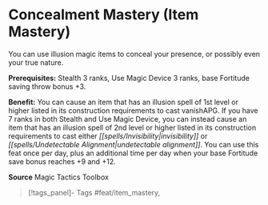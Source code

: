 ﻿---
cssclass: [feats]

---
# Concealment Mastery (Item Mastery)

You can use illusion magic items to conceal your presence, or possibly even your true nature.

**Prerequisites:** Stealth 3 ranks, Use Magic Device 3 ranks, base Fortitude saving throw bonus +3.

**Benefit:** You can cause an item that has an illusion spell of 1st level or higher listed in its construction requirements to cast vanishAPG. If you have 7 ranks in both Stealth and Use Magic Device, you can instead cause an item that has an illusion spell of 2nd level or higher listed in its construction requirements to cast either _[[spells/Invisibility|invisibility]]_ or _[[spells/Undetectable Alignment|undetectable alignment]]_. You can use this feat once per day, plus an additional time per day when your base Fortitude save bonus reaches +9 and +12.

**Source** Magic Tactics Toolbox
>[!tags_panel]- Tags
> #feat/item_mastery, 